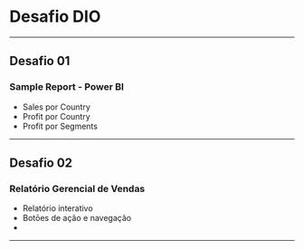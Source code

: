 # Desafio DIO

---

## Desafio 01

### Sample Report - Power BI

* Sales por Country
* Profit por Country
* Profit por Segments

---

## Desafio 02

### Relatório Gerencial de Vendas

* Relatório interativo
* Botōes de ação e navegação
* 
---
